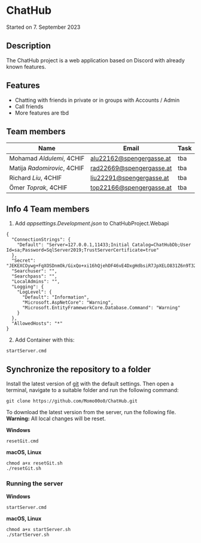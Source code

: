 # ChatHub

Started on 7. September 2023

## Description
The ChatHub project is a web application based on Discord with already known features.

## Features
* Chatting with friends in private or in groups with Accounts / Admin
* Call friends
* More features are tbd

## Team members
| Name                        | Email                    | Task   | 
| --------------------------- | ------------------------ | ------ |
| Mohamad *Aldulemi*, 4CHIF   | alu22162@spengergasse.at | tba    |
| Matija *Radomirovic*, 4CHIF | rad22669@spengergasse.at | tba    |
| Richard *Liu*, 4CHIF        | liu22291@spengergasse.at | tba    |
| Ömer *Toprak*, 4CHIF        | top22166@spengergasse.at | tba    |

## Info 4 Team members
1. Add *appsettings.Development.json* to ChatHubProject.Webapi
```
{
  "ConnectionStrings": {
    "Default": "Server=127.0.0.1,11433;Initial Catalog=ChatHubDb;User Id=sa;Password=SqlServer2019;TrustServerCertificate=true"
  },
  "Secret": "JEKEXCOywg+FqXOSDnmOk/GixQo+xi16hQjehDF46vE4DxgHdbsiR7JpXELO831Z6n9T32mgqc4W4S2sjtNESeHNp4KyYMPcclsyhDuRNxXX4RiOBnrHrc5TTuYQSqNJfUW691i2eu7KvvWpn8JftfHU3NjH+TccklFjPBy7k28=",
  "Searchuser": "",
  "Searchpass": "",
  "LocalAdmins": "",
  "Logging": {
    "LogLevel": {
      "Default": "Information",
      "Microsoft.AspNetCore": "Warning",
      "Microsoft.EntityFrameworkCore.Database.Command": "Warning"
    }
  },
  "AllowedHosts": "*"
}
```
2. Add Container with this:
```
startServer.cmd
```
## Synchronize the repository to a folder

Install the latest version of [git](https://git-scm.com/downloads) with the default settings.
Then open a terminal, navigate to a suitable folder and run the following command:

```
git clone https://github.com/Momo00o0/ChatHub.git
```

To download the latest version from the server, run the following file. **Warning:** All local changes will be reset.

**Windows**
```
resetGit.cmd
```

**macOS, Linux**
```
chmod a+x resetGit.sh
./resetGit.sh
```

### Running the server

**Windows**
```
startServer.cmd
```

**macOS, Linux**
```
chmod a+x startServer.sh
./startServer.sh
```

